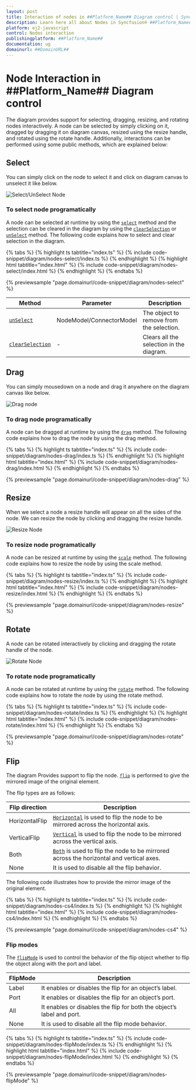 ```yaml
---
layout: post
title: Interaction of nodes in ##Platform_Name## Diagram control | Syncfusion®
description: Learn here all about Nodes in Syncfusion® ##Platform_Name## Diagram control of Syncfusion Essential® JS 2 and more.
platform: ej2-javascript
control: Nodes interaction 
publishingplatform: ##Platform_Name##
documentation: ug
domainurl: ##DomainURL##
---
```


# Node Interaction in ##Platform_Name## Diagram control

The diagram provides support for selecting, dragging, resizing, and rotating nodes interactively. A node can be selected by simply clicking on it, dragged by dragging it on diagram canvas, resized using the resize handle, and rotated using the rotate handle. Additionally, interactions can be performed using some public methods, which are explained below:

## Select

You can simply click on the node to select it and click on diagram canvas to unselect it like below.

![Select/UnSelect Node](images/Single-node-select.gif)


### To select node programatically

A node can be selected at runtime by using the [`select`](../api/diagram/#select) method and the selection can be cleared in the diagram by using the [`clearSelection`](../api/diagram/#clearSelection) or [`unSelect`](../api/diagram/#unselect) method. The following code explains how to select and clear selection in the diagram.

{% tabs %}
{% highlight ts tabtitle="index.ts" %}
{% include code-snippet/diagram/nodes-select/index.ts %}
{% endhighlight %}
{% highlight html tabtitle="index.html" %}
{% include code-snippet/diagram/nodes-select/index.html %}
{% endhighlight %}
{% endtabs %}
        
{% previewsample "page.domainurl/code-snippet/diagram/nodes-select" %}

|Method | Parameter | Description|
|----|----|----|
|[`unSelect`](../api/diagram/#unselect)| NodeModel/ConnectorModel | The object to remove from the selection.|
|[`clearSelection`](../api/diagram/#clearSelection)| - | Clears all the selection in the diagram.|

## Drag

You can simply mousedown on a node and drag it anywhere on the diagram canvas like below.

![Drag node](images/drag-single-node.gif)

### To drag node programatically

A node can be dragged at runtime by using the [`drag`](../api/diagram/#drag) method. The following code explains how to drag the node by using the drag method.

{% tabs %}
{% highlight ts tabtitle="index.ts" %}
{% include code-snippet/diagram/nodes-drag/index.ts %}
{% endhighlight %}
{% highlight html tabtitle="index.html" %}
{% include code-snippet/diagram/nodes-drag/index.html %}
{% endhighlight %}
{% endtabs %}
        
{% previewsample "page.domainurl/code-snippet/diagram/nodes-drag" %}

## Resize

When we select a node a resize handle will appear on all the sides of the node. We can resize the node by clicking and dragging the resize handle.

![Resize Node](images/resize-Single-node.gif)

### To resize node programatically

A node can be resized at runtime by using the [`scale`](../api/diagram/#scale) method. The following code explains how to resize the node by using the scale method.

{% tabs %}
{% highlight ts tabtitle="index.ts" %}
{% include code-snippet/diagram/nodes-resize/index.ts %}
{% endhighlight %}
{% highlight html tabtitle="index.html" %}
{% include code-snippet/diagram/nodes-resize/index.html %}
{% endhighlight %}
{% endtabs %}
        
{% previewsample "page.domainurl/code-snippet/diagram/nodes-resize" %}

## Rotate

A node can be rotated interactively by clicking and dragging the rotate handle of the node.

![Rotate Node](images/rotate-single-node.gif)

### To rotate node programatically

A node can be rotated at runtime by using the [`rotate`](../api/diagram/#rotate) method. The following code explains how to rotate the node by using the rotate method.

{% tabs %}
{% highlight ts tabtitle="index.ts" %}
{% include code-snippet/diagram/nodes-rotate/index.ts %}
{% endhighlight %}
{% highlight html tabtitle="index.html" %}
{% include code-snippet/diagram/nodes-rotate/index.html %}
{% endhighlight %}
{% endtabs %}
        
{% previewsample "page.domainurl/code-snippet/diagram/nodes-rotate" %}

## Flip

The diagram Provides support to flip the node. [`flip`](../api/diagram/node#flip) is performed to give the mirrored image of the original element.

The flip types are as follows:

| Flip direction | Description |
| -------- | ----------- |
|HorizontalFlip |[`Horizontal`](../api/diagram/flipDirection) is used to flip the node to be mirrored across the horizontal axis.|
|VerticalFlip|[`Vertical`](../api/diagram/flipDirection) is used to flip the node to be mirrored across the vertical axis.|
|Both|[`Both`](../api/diagram/flipDirection) is used to flip the node to be mirrored across the horizontal and vertical axes.|
|None|It is used to disable all the flip behavior.|

The following code illustrates how to provide the mirror image of the original element.

{% tabs %}
{% highlight ts tabtitle="index.ts" %}
{% include code-snippet/diagram/nodes-cs4/index.ts %}
{% endhighlight %}
{% highlight html tabtitle="index.html" %}
{% include code-snippet/diagram/nodes-cs4/index.html %}
{% endhighlight %}
{% endtabs %}
        
{% previewsample "page.domainurl/code-snippet/diagram/nodes-cs4" %}

### Flip modes

The [`flipMode`](../api/diagram/flipMode/) is used to control the behavior of the flip object whether to flip the object along with the port and label.

| FlipMode | Description | 
| -------- | -------- |
|Label| It enables or disables the flip for an object’s label.|
|Port| It enables or disables the flip for an object’s port.|
|All| It enables or disables the flip for both the object’s label and port.|
|None| It is used to disable all the flip mode behavior.|


{% tabs %}
{% highlight ts tabtitle="index.ts" %}
{% include code-snippet/diagram/nodes-flipMode/index.ts %}
{% endhighlight %}
{% highlight html tabtitle="index.html" %}
{% include code-snippet/diagram/nodes-flipMode/index.html %}
{% endhighlight %}
{% endtabs %}
        
{% previewsample "page.domainurl/code-snippet/diagram/nodes-flipMode" %}